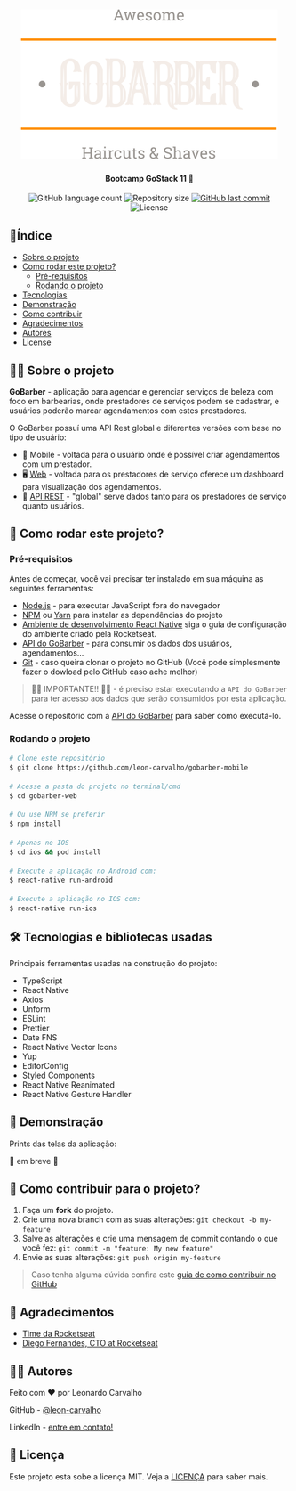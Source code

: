 <h1 align="center">
  <img src="./github_docs/logo.svg">
</h1>

<h4 align="center"> Bootcamp GoStack 11 🚀</h4>

<p align="center">
  <img alt="GitHub language count" src="https://img.shields.io/github/languages/count/leon-carvalho/gobarber-mobile?color=%2304D361">

  <img alt="Repository size" src="https://img.shields.io/github/repo-size/leon-carvalho/gobarber-mobile">

  <a href="https://github.com/leon-carvalho/gobarber-mobile/commits/master">
    <img alt="GitHub last commit" src="https://img.shields.io/github/last-commit/leon-carvalho/gobarber-mobile">
  </a>

  <img alt="License" src="https://img.shields.io/badge/license-MIT-brightgreen">
  </a>
</p>

## 📍Índice

- [Sobre o projeto](#about)
- [Como rodar este projeto?](#run)
  - [Pré-requisitos](#prerequisit)
  - [Rodando o projeto](#running)
- [Tecnologias](#techs)
- [Demonstração](#demo)
- [Como contribuir](#contributing)
- [Agradecimentos](#acknowledgement)
- [Autores](#authors)
- [License](#license)

## 🕵️‍♂️ Sobre o projeto <a name="about"></a>

**GoBarber** - aplicação para agendar e gerenciar serviços de beleza com foco em barbearias, onde prestadores de serviços podem se cadastrar, e usuários poderão marcar agendamentos com estes prestadores.

O GoBarber possuí uma API Rest global e diferentes versões com base no tipo de usuário:

- 📱 Mobile - voltada para o usuário onde é possível criar agendamentos com um prestador.
- 🖥 [Web][gobarber-web] - voltada para os prestadores de serviço oferece um dashboard para visualização dos agendamentos.
- 🚏 [API REST][gobarber-api] - "global" serve dados tanto para os prestadores de serviço quanto usuários.

## 🚀 Como rodar este projeto? <a name="run"></a>

### Pré-requisitos <a name="prerequisit"></a>

Antes de começar, você vai precisar ter instalado em sua máquina as seguintes ferramentas:

- [Node.js][nodejs] - para executar JavaScript fora do navegador
- [NPM] ou [Yarn] para instalar as dependências do projeto
- [Ambiente de desenvolvimento React Native][ambiente-react-native] siga o guia de configuração do ambiente criado pela Rocketseat.
- [API do GoBarber][gobarber-api] - para consumir os dados dos usuários, agendamentos...
- [Git](https://git-scm.com) - caso queira clonar o projeto no GitHub (Você pode simplesmente fazer o dowload pelo GitHub caso ache melhor)


> 🚨🚨 IMPORTANTE!! 🚨🚨 - é preciso estar executando a `API do GoBarber` para ter acesso aos dados que serão consumidos por esta aplicação.

Acesse o repositório com a [API do GoBarber][gobarber-api] para saber como executá-lo.

### Rodando o projeto <a name="running"></a>

```bash
# Clone este repositório
$ git clone https://github.com/leon-carvalho/gobarber-mobile

# Acesse a pasta do projeto no terminal/cmd
$ cd gobarber-web

# Ou use NPM se preferir
$ npm install

# Apenas no IOS
$ cd ios && pod install

# Execute a aplicação no Android com:
$ react-native run-android

# Execute a aplicação no IOS com:
$ react-native run-ios
```
## 🛠 Tecnologias e bibliotecas usadas <a name="techs"></a>

Principais ferramentas usadas na construção do projeto:

- TypeScript
- React Native
- Axios
- Unform
- ESLint
- Prettier
- Date FNS
- React Native Vector Icons
- Yup
- EditorConfig
- Styled Components
- React Native Reanimated
- React Native Gesture Handler

## 👀 Demonstração <a name="demo"></a>

Prints das telas da aplicação:

🚧 em breve 🚧

## 🤔 Como contribuir para o projeto? <a name="contributing"></a>
1. Faça um **fork** do projeto.
2. Crie uma nova branch com as suas alterações: `git checkout -b my-feature`
3. Salve as alterações e crie uma mensagem de commit contando o que você fez: `git commit -m "feature: My new feature"`
4. Envie as suas alterações: `git push origin my-feature`

> Caso tenha alguma dúvida confira este [guia de como contribuir no GitHub](https://github.com/firstcontributions/first-contributions)

## 👏 Agradecimentos <a name="acknowledgement"></a>
- [Time da Rocketseat][rs]
- [Diego Fernandes, CTO at Rocketseat][diego3g]

## ✍🏽 Autores <a name="authors"></a>

Feito com ❤️ por Leonardo Carvalho

GitHub - [@leon-carvalho][github]

LinkedIn - [entre em contato!][linkedin]

## 📝 Licença <a name="license"></a>
Este projeto esta sobe a licença MIT. Veja a [LICENÇA](./LICENSE) para saber mais.

[react]: https://pt-br.reactjs.org/
[nodejs]: https://nodejs.org/
[npm]: https://www.npmjs.com/
[jest]: https://www.jestjs.io
[yarn]: https://yarnpkg.com/
[rs]: https://rocketseat.com.br
[diego3g]: https://github.com/diego3g
[gobarber-api]: https://github.com/leon-carvalho/gobarber-api
[gobarber-web]: https://github.com/leon-carvalho/gobarber-web
[github]: https://github.com/leon-carvalho/
[linkedin]: https://www.linkedin.com/in/leonardo-dev/
[ambiente-react-native]: https://react-native.rocketseat.dev/

